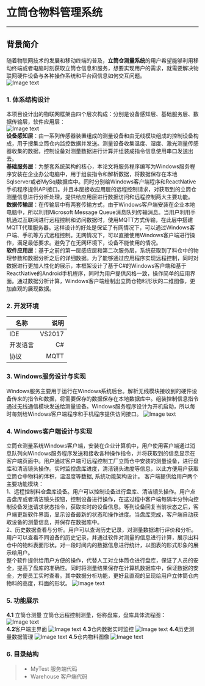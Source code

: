 # 立筒仓物料管理系统

------

## 背景简介

随着物联网技术的发展和移动终端的普及，**立筒仓测量系统**的用户希望能够利用移动终端或者电脑时刻获取立筒仓信息和服务，想要实现用户的需求，就需要解决物联网硬件设备与各种操作系统和平台间信息如何交互问题。  
![Image text](https://github.com/sdzjc070/Project_0001/blob/master/image/%E7%99%BB%E5%BD%95.png?raw=true)

### 1. **体系结构设计**
本项目设计出的物联网框架由四个层次构成：分别是设备感知层、基础服务层、数据传输层，软件应用层：  
![Image text](https://github.com/sdzjc070/Project_0001/blob/master/image/%E6%9E%B6%E6%9E%84%E5%B1%82%E6%AC%A1%E5%9B%BE.png?raw=true)  
**设备感知层**：由一系列传感器装置组成的测量设备和由无线模块组成的控制设备构成，用于搜集立筒仓内监控数据并发送。测量设备收集温度、湿度、激光测量传感器收集的数据，控制设备对测量数据进行计算并组装成指令信息使用串口发送出去。  
**基础服务层**：为整套系统架构的核心，本论文将服务程序编写为Windows服务程序安装在企业办公电脑中，用于组装指令和解析数据，将数据保存在本地Sqlserver或者MySql数据库中。同时分别给Windows客户端程序和ReactNative手机程序提供API接口。并且本层接收应用层的远程控制请求，对获取到的立筒仓测量信息进行分析处理，提供给应用层进行数据访问和远程控制两大主要功能。  
**数据传输层**：在传输层中有两套传输方式，由于Windows客户端安装在企业本地电脑中，所以利用Microsoft Message Queue消息队列传输消息。当用户利用手机通过互联网进行远程控制和访问数据时，使用MQTT方式传输，在此层中搭建MQTT代理服务器。这样设计的好处是保证了有网情况下，可以通过Windows客户端、手机等方式远程控制。无网情况下，可以直接使用Windows客户端进行操作，满足最低要求。避免了在无网环境下，设备不能使用的情况。  
**软件应用层**：基于之前的第一层感应层和第二次服务层，系统获取到了料仓中的物理参数和数据分析之后的详细数据。为了能够通过应用程序实现远程控制，同时对数据进行更加人性化的展示，本框架设计了基于C#的Windows客户端和基于ReactNative的Android手机程序，同时为用户提供风格一致，操作简单的应用界面。通过数据分析计算，Windows客户端绘制出立筒仓物料形状的二维图像，更加直观的展现数据。

### 2. 开发环境

| 名称        | 说明   |  
| --------   | -----:  | 
| IDE    | VS2017 |  
| 开发语言        |   C#  |  
| 协议        |    MQTT   |  

### 3. **Windows服务设计与实现**

Windows服务主要用于运行在Windows系统后台。解析无线模块接收到的硬件设备传来的指令和数据，将需要保存的数据保存在本地数据库中。组装控制信息指令通过无线通信模块发送给测量设备。Windows服务程序设计为开机启动，所以每时每刻给Windows客户端程序和手机程序提供访问接口。
![Image text](https://github.com/sdzjc070/Project_0001/blob/master/image/%E5%8A%9F%E8%83%BD%E6%A8%A1%E5%9D%97%E5%9B%BE.png?raw=true)

### 4. **Windows客户端设计与实现**

立筒仓测量系统Windows客户端，安装在企业计算机中，用户使用客户端通过消息队列向Windows服务程序发送和接收各种操作指令，并将获取到的信息显示在客户端页面中。用户通过客户端可远程控制工厂立筒仓中安装的测量设备，进行盘库和清洁镜头操作。实时监控盘库进度，清洁镜头进度等信息，以此方便用户获取立筒仓中物料的体积，温湿度等数据, 系统功能架构设计。
客户端提供给用户两个主要功能模块：  
1、远程控制料仓盘库设备。用户可以控制设备进行盘库、清洁镜头操作。用户点击盘库或者清洁镜头按钮，控制设备进行操作，在这过程中客户端每隔半分钟向控制设备发送请求状态指令，获取实时的设备信息。等到设备回复当前状态之后，客户端更新软件界面，显示设备最新的状态和操作进度。当盘库完成，客户端自动获取设备的测量信息，并保存在数据库中。  
2、历史数据查看与分析。用户可以查询历史记录，对测量数据进行评价和分析。用户可以查看不同设备的历史记录，并通过软件对测量的信息进行计算，展示出料仓中的物料表面形状。对一段时间内的数据信息进行统计，以图表的形式形象的展示给用户。  
整个软件提供给用户方便的操作，代替人工对立体筒仓进行盘库，保证了人员的安全，提高了盘库的准确性。同时将测量结果保存在计算机数据库中，保证数据的安全，方便员工实时查看。其中数据分析功能，更好且直观的呈现给用户立体筒仓内物料的高度，料面的形状。
![Image text](https://github.com/sdzjc070/Project_0001/blob/master/image/%E5%AE%A2%E6%88%B7%E7%AB%AF%E5%8A%9F%E8%83%BD%E6%A8%A1%E5%9D%97.png?raw=true)

### 5. 功能展示

**4.1** 立筒仓测量
立筒仓远程控制测量，俗称盘库，盘库具体流程图：  
![Image text](https://github.com/sdzjc070/Project_0001/blob/master/image/%E7%9B%98%E5%BA%93%E6%B5%81%E7%A8%8B%E5%9B%BE.png?raw=true)  
**4.2**客户端主界面
![Image text](https://github.com/sdzjc070/Project_0001/blob/master/image/%E7%B3%BB%E7%BB%9F%E7%95%8C%E9%9D%A2%E5%9B%BE.png?raw=true)
**4.3**仓内数据实时监控
![Image text](https://github.com/sdzjc070/Project_0001/blob/master/image/%E5%AE%9E%E6%97%B6%E7%9B%91%E6%8E%A7.png?raw=true)
**4.4**历史测量数据管理
![Image text](https://github.com/sdzjc070/Project_0001/blob/master/image/%E6%95%B0%E6%8D%AE%E7%AE%A1%E7%90%86%E5%9B%BE.png?raw=true)
**4.5**仓内物料图像
![Image text](https://github.com/sdzjc070/Project_0001/blob/master/image/%E6%B5%8B%E9%87%8F%E4%BA%8C%E7%BB%B4%E5%9B%BE.png?raw=true)

### 6. 目录结构
> * MyTest 服务端代码
> * Warehouse 客户端代码





